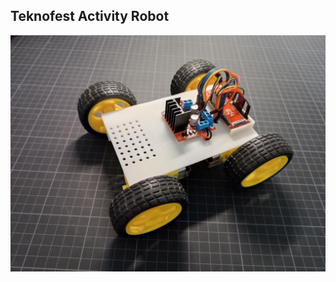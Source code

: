 ## Teknofest Activity Robot

<img src="https://github.com/Mekala02/teknofest_activity_robot/blob/main/Docs/2.jpg" title="Web_Interface" alt="Web_Interface"/>&nbsp;
